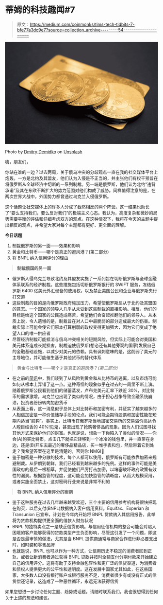 # 蒂姆的科技趣闻#7

> 原文：<https://medium.com/coinmonks/tims-tech-tidbits-7-bfe77a3dc9e7?source=collection_archive---------54----------------------->

![](img/11d928ba1f17cee26f9c68a924e5aeea.png)

Photo by [Dmitry Demidko](https://unsplash.com/@wildbook?utm_source=medium&utm_medium=referral) on [Unsplash](https://unsplash.com?utm_source=medium&utm_medium=referral)

嗨，朋友们，

你站在谁的一边？过去两周，关于俄乌冲突的分歧观点一直在我的社交媒体平台上炮轰。一方是北约及其盟友，他们认为入侵是不正当的，并主张他们有权干预旨在将俄罗斯从全球经济中切断的一系列制裁。另一端是俄罗斯，他们认为北约“违背承诺”及其在东欧不断扩大的势力范围对他们构成了威胁。同样值得注意的是，在两次世界大战中，外国势力都曾通过乌克兰入侵俄罗斯。

这个话题让社交媒体上的许多人分成了截然相反的两个阵营。这一结果也助长了“要么支持我们，要么反对我们”的极端主义心态。我认为，高度复杂和微妙的局势需要平衡的评估和仔细考虑双方的观点。在这种情况下，我将在今天的主题中提出相反的观点，并希望大家对每个主题都有更好、更全面的理解。

**今日话题**

1.  制裁俄罗斯的另一面——效果和影响
2.  黄金和比特币——哪个是真正的避风港？(第二部分)
3.  将 BNPL 纳入信用评分的理由

> **制裁俄国的另一面**

*   俄罗斯入侵乌克兰导致北约及其盟友实施了一系列旨在切断俄罗斯与全球金融体系联系的经济制裁。这些措施包括切断俄罗斯银行的 SWIFT 服务，冻结俄罗斯 6400 亿美元外汇储备的使用权，以及禁止美国公民和企业与俄罗斯央行打交道
*   这些制裁的目的是向俄罗斯政府施加压力，希望使俄罗斯屈从于北约及其盟国的意志。一个国家的领导人几乎从未受到这些制裁的直接影响。相反，他们的目标是给这个国家的公民造成痛苦，希望他们会奋起推翻他们的领导人。从本质上说，令人遗憾的是，制裁旨在对人口中最脆弱的部分造成最大的伤害。制裁实际上可能会使它们原本打算削弱的政权变得更加强大，因为它们变成了绝望人口的唯一供应者
*   尽管经济制裁可能抵消与俄乌冲突相关的短期风险，但实际上可能会对美国和美元体系造成长期损害。制裁迫使俄罗斯(想必还有其他旁观的国家)发展自己的金融基础设施，以减少对美元的依赖。具有讽刺意味的是，这削弱了美元的主导地位，并可能催生基于其他货币的替代体系

> 黄金与比特币——哪个才是真正的避风港？*(第二部分)*

*   在之前的[简讯](/coinmonks/tim-techs-tidbits-6-a93e51acf4ed)中，我们谈到了从风险到黄金和从比特币的逃离，以及市场可能如何从根本上弄错了这一点。这种奇怪的现象似乎在过去的一周里不断上演。随着俄罗斯公民看到他们的储蓄蒸发，卢布兑美元汇率下跌近 30%，对比特币的需求激增。乌克兰也出现了类似的情况，由于担心战争导致金融系统崩溃，投资者纷纷转向加密货币
*   从表面上看，这一消息似乎总体上对比特币和加密有利，并证实了越来越多的人相信加密是一种价值储存手段的论点。我们可能会期待股票和加密性能在短期内适当“脱钩”。事实上，比特币在俄罗斯当地加密交易所的交易溢价高达令人瞠目结舌的 40%!见鬼，甚至出现了抢购奢侈品的现象，因为人们试图寻找其他方式来保护他们的财富。也就是说，想象一下你陷入了类似的情况——你会(A)购买比特币，点击几下就把它转移到一个冰冷的钱包里，并一直带在身边，还是(B)开车去最近的奢侈品精品店，买一堆手表和包，然后带着它到处走？我希望答案在这里是清楚的，否则你 NMGI🙂
*   鉴于加密是一种分散的技术，每个人都可以使用，俄罗斯有可能依靠加密来规避制裁。从伊朗到朝鲜，我们已经看到越来越多的先例。这样的事件可能是美国政府的最后一根稻草，并促使他们严厉打击加密，以堵塞破坏政府政策有效性的漏洞。根据监管的程度，这可能会加快监管的清晰度，从而大规模采用，或者实施全面禁止，这对密码行业来说是非常不利的

> **将 BNPL 纳入信用评分的案例**

*   鉴于这种服务在过去几年越来越受欢迎，三个主要的信用参考机构将很快把现在购买，以后支付(BNPL)数据纳入客户信用资料。Equifax、Experian 和 Transunion 已宣布，计划在今年内开始将 BNPL 贷款纳入其信用报告，此举将为贷款机构提供更全面的借款人财务状况
*   BNPL 的独特卖点之一是缺乏信贷影响。与信用征信机构的整合可能会对陷入困境的客户能够获得的贷款类型产生负面影响，尽管这引发了一个问题，即这是否是最审慎的做法，尤其是当 BNPL 提供商通常与商家合作进行非必要支出时，如时装和零售品牌
*   也就是说，BNPL 也可以作为一种方式，让信用历史不稳定的消费者回到正轨，或者让新消费者通过获得 BNPL 贷款并按时全额支付分期付款来开始建立自己的信用评分。这将有助于支持金融包容性和更广泛的信贷渠道，为消费者和债权人提供更大的公平性和透明度。这在发展中国家尤其如此，在这些国家，大多数人口没有银行账户或银行服务不足，消费者很少有或没有正式的信贷偿还记录，这造成了一种恶性循环，永远无法获得信贷

如果您想进一步讨论任何主题、趋势或话题，请随时联系我们。我也很想得到任何关于上述的想法和建议。
